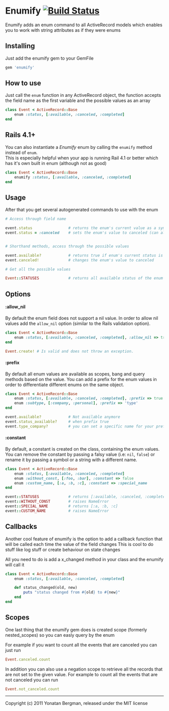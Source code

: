 # Enumify [![Build Status](https://secure.travis-ci.org/yonbergman/enumify.png)](http://travis-ci.org/yonbergman/enumify)

Enumify adds an enum command to all ActiveRecord models which enables you to work with string attributes as if they were enums

## Installing

Just add the enumify gem to your GemFile

```ruby
gem 'enumify'
```

## How to use

Just call the `enum` function in any ActiveRecord object, the function accepts the field name as the first variable and the possible values as an array

```ruby
class Event < ActiveRecord::Base
    enum :status, [:available, :canceled, :completed]
end
```

## Rails 4.1+

You can also instantiate a _Enumify_ enum by calling the `enumify` method instead of `enum`.  
This is especially helpful when your app is running Rail 4.1 or better which has it's own built in enum (although not as good)

```ruby
class Event < ActiveRecord::Base
    enumify :status, [:available, :canceled, :completed]
end
```
  
## Usage

After that you get several autogenerated commands to use with the enum

```ruby
# Access through field name

event.status                # returns the enum's current value as a symbol
event.status = :canceled    # sets the enum's value to canceled (can also get a string)


# Shorthand methods, access through the possible values

event.available?            # returns true if enum's current status is available
event.canceled!             # changes the enum's value to canceled

# Get all the possible values

Event::STATUSES             # returns all available status of the enum
```

## Options
#### :allow_nil
By default the enum field does not support a nil value. In order to allow nil values add the `allow_nil` option (similar to the Rails validation option).

```ruby
class Event < ActiveRecord::Base
    enum :status, [:available, :canceled, :completed], :allow_nil => true
end

Event.create! # Is valid and does not throw an exception.
```

#### :prefix
By default all enum values are available as scopes, bang and query methods based on the value. 
You can add a prefix for the enum values in order to differentiate different enums on the same object. 

```ruby
class Event < ActiveRecord::Base
    enum :status, [:available, :canceled, :completed], :prefix => true
    enum :subtype, [:company, :personal], :prefix => 'type'
end

event.available?            # Not available anymore
event.status_available?     # when prefix true
event.type_company?         # you can set a specific name for your prefix
```

#### :constant
By default, a constant is created on the class, containing the enum values.
You can remove the constant by passing a falsy value (i.e: `nil`, `false`) or rename it by passing a symbol or a string with a different name.

```ruby
class Event < ActiveRecord::Base
    enum :status, [:available, :canceled, :completed]
    enum :without_const, [:foo, :bar], :constant => false
    enum :custom_name, [:a, :b, :c], :constant => :special_name
end

event::STATUSES             # returns [:available, :canceled, :completed]
event::WITHOUT_CONST        # raises NameError
event::SPECIAL_NAME         # returns [:a, :b, :c]
event::CUSTOM_NAME          # raises NameError
```

## Callbacks
Another cool feature of enumify is the option to add a callback function that will be called each time the value of the field changes
This is cool to do stuff like log stuff or create behaviour on state changes

All you need to do is add a x_changed method in your class and the enumify will call it

```ruby
class Event < ActiveRecord::Base
    enum :status, [:available, :canceled, :completed]

    def status_changed(old, new)
        puts "status changed from #{old} to #{new}"
    end
end
```

## Scopes
One last thing that the enumify gem does is created scope (formerly nested_scopes) so you can easly query by the enum

For example if you want to count all the events that are canceled you can just run

```ruby
Event.canceled.count
```

In addition you can also use a negation scope to retrieve all the records that are not set to the given value.
For example to count all the events that are not canceled you can run

```ruby
Event.not_canceled.count
```

---

Copyright (c) 2011 Yonatan Bergman, released under the MIT license
